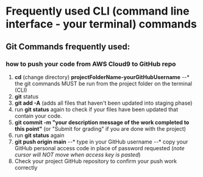 # Frequently used CLI (command line interface - your terminal) commands

## Git Commands frequently used:

### how to push your code from AWS Cloud9 to GitHub repo
  1. **cd** (change directory) **projectFolderName-yourGitHubUsername**
    --* the git commands MUST be run from the project folder on the terminal (CLI)
  2. **git** status
  3. **git add -A**   (adds all files that haven't been updated into staging phase)
  4. run **git status** again to check if your files have been updated that contain your code.
  5. **git commit -m "your description message of the work completed to this point"**   (or "Submit for grading" if you are done with the project)
  6. run **git status** again
  7. **git push origin main**
     --* type in your GitHub username
     --* copy your GitHub personal access code in place of password requested (*note cursor will NOT move when access key is pasted*)
  8. Check your project GitHub repository to confirm your push work correctly
